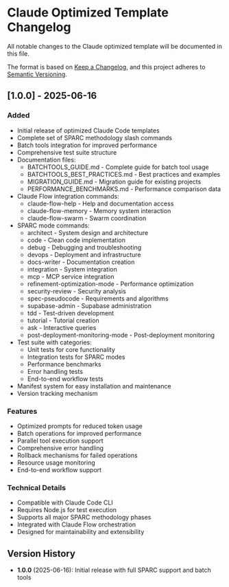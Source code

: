 # Claude Optimized Template Changelog

All notable changes to the Claude optimized template will be documented in this file.

The format is based on [Keep a Changelog](https://keepachangelog.com/en/1.0.0/),
and this project adheres to [Semantic Versioning](https://semver.org/spec/v2.0.0.html).

## [1.0.0] - 2025-06-16

### Added

- Initial release of optimized Claude Code templates
- Complete set of SPARC methodology slash commands
- Batch tools integration for improved performance
- Comprehensive test suite structure
- Documentation files:
  - BATCHTOOLS_GUIDE.md - Complete guide for batch tool usage
  - BATCHTOOLS_BEST_PRACTICES.md - Best practices and examples
  - MIGRATION_GUIDE.md - Migration guide for existing projects
  - PERFORMANCE_BENCHMARKS.md - Performance comparison data
- Claude Flow integration commands:
  - claude-flow-help - Help and documentation access
  - claude-flow-memory - Memory system interaction
  - claude-flow-swarm - Swarm coordination
- SPARC mode commands:
  - architect - System design and architecture
  - code - Clean code implementation
  - debug - Debugging and troubleshooting
  - devops - Deployment and infrastructure
  - docs-writer - Documentation creation
  - integration - System integration
  - mcp - MCP service integration
  - refinement-optimization-mode - Performance optimization
  - security-review - Security analysis
  - spec-pseudocode - Requirements and algorithms
  - supabase-admin - Supabase administration
  - tdd - Test-driven development
  - tutorial - Tutorial creation
  - ask - Interactive queries
  - post-deployment-monitoring-mode - Post-deployment monitoring
- Test suite with categories:
  - Unit tests for core functionality
  - Integration tests for SPARC modes
  - Performance benchmarks
  - Error handling tests
  - End-to-end workflow tests
- Manifest system for easy installation and maintenance
- Version tracking mechanism

### Features

- Optimized prompts for reduced token usage
- Batch operations for improved performance
- Parallel tool execution support
- Comprehensive error handling
- Rollback mechanisms for failed operations
- Resource usage monitoring
- End-to-end workflow support

### Technical Details

- Compatible with Claude Code CLI
- Requires Node.js for test execution
- Supports all major SPARC methodology phases
- Integrated with Claude Flow orchestration
- Designed for maintainability and extensibility

## Version History

- **1.0.0** (2025-06-16): Initial release with full SPARC support and batch tools
